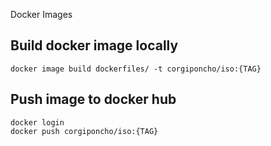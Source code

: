 Docker Images
## Build docker image locally
```
docker image build dockerfiles/ -t corgiponcho/iso:{TAG}
```
## Push image to docker hub
```
docker login
docker push corgiponcho/iso:{TAG}
```